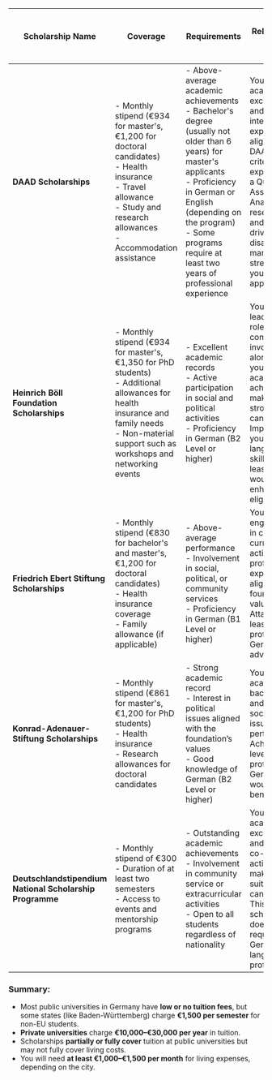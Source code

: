 
| **Scholarship Name** | **Coverage** | **Requirements** | **Relevance to You** | **Tuition Fee Status** | **Additional Amount Needed to Cover Living Costs** |
|----------------------|--------------|------------------|---------------------|---------------------|-----------------------------|
| **DAAD Scholarships** | - Monthly stipend (€934 for master's, €1,200 for doctoral candidates)<br>- Health insurance<br>- Travel allowance<br>- Study and research allowances<br>- Accommodation assistance | - Above-average academic achievements<br>- Bachelor's degree (usually not older than 6 years) for master's applicants<br>- Proficiency in German or English (depending on the program)<br>- Some programs require at least two years of professional experience | Your academic excellence and international exposure align with DAAD's criteria. Your experience as a Quality Assurance Analyst and research in AI and GeoAI-driven disaster management strengthen your application. | **Covers tuition fees for most public universities** | **€1,400–€1,500 per month** for additional living expenses (if tuition is covered) |
| **Heinrich Böll Foundation Scholarships** | - Monthly stipend (€934 for master's, €1,350 for PhD students)<br>- Additional allowances for health insurance and family needs<br>- Non-material support such as workshops and networking events | - Excellent academic records<br>- Active participation in social and political activities<br>- Proficiency in German (B2 Level or higher) | Your leadership roles and community involvement, along with your academic achievements, make you a strong candidate. Improving your German language skills to at least B2 level would enhance your eligibility. | **Covers tuition fees for most public universities** | **€1,000–€1,400 per month** depending on the city |
| **Friedrich Ebert Stiftung Scholarships** | - Monthly stipend (€830 for bachelor's and master's, €1,200 for doctoral candidates)<br>- Health insurance coverage<br>- Family allowance (if applicable) | - Above-average performance<br>- Involvement in social, political, or community services<br>- Proficiency in German (B1 Level or higher) | Your active engagement in co-curricular activities and professional experience align with the foundation's values. Attaining at least B1 level proficiency in German is advisable. | **Covers tuition fees for most public universities** | **€1,500 per month** recommended for full expenses |
| **Konrad-Adenauer-Stiftung Scholarships** | - Monthly stipend (€861 for master's, €1,200 for PhD students)<br>- Health insurance<br>- Research allowances for doctoral candidates | - Strong academic record<br>- Interest in political issues aligned with the foundation’s values<br>- Good knowledge of German (B2 Level or higher) | Your academic background and interest in societal issues are pertinent. Achieving B2 level proficiency in German would be beneficial. | **Covers tuition fees for most public universities** | **€1,200–€1,500 per month** depending on city and lifestyle |
| **Deutschlandstipendium National Scholarship Programme** | - Monthly stipend of €300<br>- Duration of at least two semesters<br>- Access to events and mentorship programs | - Outstanding academic achievements<br>- Involvement in community service or extracurricular activities<br>- Open to all students regardless of nationality | Your academic excellence and extensive co-curricular activities make you a suitable candidate. This scholarship does not require German language proficiency. | **Does not cover tuition**; applicable at both public and private universities | **At least €1,500 per month** to cover tuition (if applicable) and living expenses |

### Summary:
- Most public universities in Germany have **low or no tuition fees**, but some states (like Baden-Württemberg) charge **€1,500 per semester** for non-EU students.
- **Private universities** charge **€10,000–€30,000 per year** in tuition.
- Scholarships **partially or fully cover** tuition at public universities but may not fully cover living costs.
- You will need **at least €1,000–€1,500 per month** for living expenses, depending on the city.  

